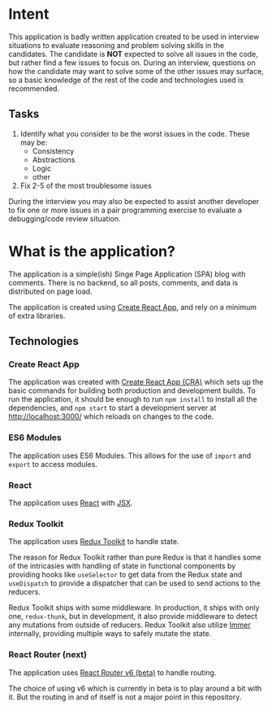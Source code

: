 # Intent
This application is badly written application created to be used in interview situations to evaluate reasoning and problem solving skills in the candidates. The candidate is **NOT** expected to solve all issues in the code, but rather find a few issues to focus on. During an interview, questions on how the candidate may want to solve some of the other issues may surface, so a basic knowledge of the rest of the code and technologies used is recommended.

## Tasks
1. Identify what you consider to be the worst issues in the code. These may be:
   * Consistency
   * Abstractions
   * Logic
   * other
2. Fix 2-5 of the most troublesome issues

During the interview you may also be expected to assist another developer to fix one or more issues in a pair programming exercise to evaluate a debugging/code review situation. 
# What is the application?
The application is a simple(ish) Singe Page Application (SPA) blog with comments. There is no backend, so all posts, comments, and data is distributed on page load.

The application is created using [Create React App](https://github.com/facebook/create-react-app), and rely on a minimum of extra libraries. 

## Technologies
### Create React App
The application was created with [Create React App (CRA)](https://create-react-app.dev/docs/getting-started) which sets up the basic commands for building both production and development builds. To run the application, it should be enough to run `npm install` to install all the dependencies, and `npm start` to start a development server at [http://localhost:3000/](http://localhost:3000/) which reloads on changes to the code.

### ES6 Modules
The application uses ES6 Modules. This allows for the use of `import` and `export` to access modules.

### React
The application uses [React](https://reactjs.org/) with [JSX](https://reactjs.org/docs/jsx-in-depth.html).

### Redux Toolkit
The application uses [Redux Toolkit](https://redux-toolkit.js.org/) to handle state.

The reason for Redux Toolkit rather than pure Redux is that it handles some of the intricasies with handling of state in functional components by providing hooks like `useSelector` to get data from the Redux state and `useDispatch` to provide a dispatcher that can be used to send actions to the reducers.

Redux Toolkit ships with some middleware. In production, it ships with only one, `redux-thunk`, but in development, it also provide middleware to detect any mutations from outside of reducers. Redux Toolkit also utilize [Immer](https://redux-toolkit.js.org/usage/immer-reducers#redux-toolkit-and-immer) internally, providing multiple ways to safely mutate the state.

### React Router (next)
The application uses [React Router v6 (beta)](https://github.com/ReactTraining/react-router/tree/dev/docs) to handle routing.

The choice of using v6 which is currently in beta is to play around a bit with it. But the routing in and of itself is not a major point in this repository.